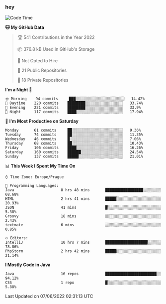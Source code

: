 ### hey

<!--START_SECTION:waka-->
![Code Time](http://img.shields.io/badge/Code%20Time-0%20secs-blue)

**🐱 My GitHub Data** 

> 🏆 541 Contributions in the Year 2022
 > 
> 📦 376.8 kB Used in GitHub's Storage 
 > 
> 🚫 Not Opted to Hire
 > 
> 📜 21 Public Repositories 
 > 
> 🔑 18 Private Repositories  
 > 
**I'm a Night 🦉** 

```text
🌞 Morning    94 commits     ███░░░░░░░░░░░░░░░░░░░░░░   14.42% 
🌆 Daytime    220 commits    ████████░░░░░░░░░░░░░░░░░   33.74% 
🌃 Evening    221 commits    ████████░░░░░░░░░░░░░░░░░   33.9% 
🌙 Night      117 commits    ████░░░░░░░░░░░░░░░░░░░░░   17.94%

```
📅 **I'm Most Productive on Saturday** 

```text
Monday       61 commits     ██░░░░░░░░░░░░░░░░░░░░░░░   9.36% 
Tuesday      74 commits     ██░░░░░░░░░░░░░░░░░░░░░░░   11.35% 
Wednesday    46 commits     █░░░░░░░░░░░░░░░░░░░░░░░░   7.06% 
Thursday     68 commits     ██░░░░░░░░░░░░░░░░░░░░░░░   10.43% 
Friday       106 commits    ████░░░░░░░░░░░░░░░░░░░░░   16.26% 
Saturday     160 commits    ██████░░░░░░░░░░░░░░░░░░░   24.54% 
Sunday       137 commits    █████░░░░░░░░░░░░░░░░░░░░   21.01%

```


📊 **This Week I Spent My Time On** 

```text
⌚︎ Time Zone: Europe/Prague

💬 Programming Languages: 
Java                     8 hrs 48 mins       █████████████████░░░░░░░░   68.68% 
HTML                     2 hrs 41 mins       █████░░░░░░░░░░░░░░░░░░░░   20.93% 
JSON                     41 mins             █░░░░░░░░░░░░░░░░░░░░░░░░   5.38% 
Groovy                   18 mins             ░░░░░░░░░░░░░░░░░░░░░░░░░   2.43% 
textmate                 6 mins              ░░░░░░░░░░░░░░░░░░░░░░░░░   0.85%

🔥 Editors: 
IntelliJ                 10 hrs 7 mins       ███████████████████░░░░░░   78.86% 
PhpStorm                 2 hrs 42 mins       █████░░░░░░░░░░░░░░░░░░░░   21.14%

```

**I Mostly Code in Java** 

```text
Java                     16 repos            ███████████████████████░░   94.12% 
CSS                      1 repo              █░░░░░░░░░░░░░░░░░░░░░░░░   5.88%

```



 Last Updated on 07/06/2022 02:31:13 UTC
<!--END_SECTION:waka-->
